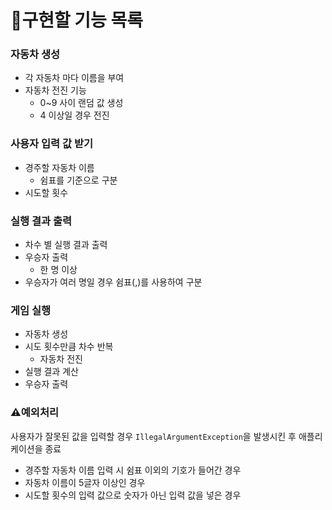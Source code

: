 # 📜구현할 기능 목록

### 자동차 생성
* 각 자동차 마다 이름을 부여
* 자동차 전진 기능
  * 0~9 사이 랜덤 값 생성
  * 4 이상일 경우 전진


### 사용자 입력 값 받기
* 경주할 자동차 이름
  * 쉼표를 기준으로 구분
* 시도할 횟수


### 실행 결과 출력
* 차수 별 실행 결과 출력
* 우승자 출력
  * 한 명 이상
* 우승자가 여러 명일 경우 쉼표(,)를 사용하여 구분


### 게임 실행
* 자동차 생성
* 시도 횟수만큼 차수 반복
  * 자동차 전진
* 실행 결과 계산
* 우승자 출력


### ⚠️예외처리
사용자가 잘못된 값을 입력할 경우 `IllegalArgumentException`을 발생시킨 후 애플리케이션을 종료

* 경주할 자동차 이름 입력 시 쉼표 이외의 기호가 들어간 경우
* 자동차 이름이 5글자 이상인 경우
* 시도할 횟수의 입력 값으로 숫자가 아닌 입력 값을 넣은 경우
